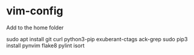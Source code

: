 # vim-config

Add to the home folder

sudo apt install git curl python3-pip exuberant-ctags ack-grep
sudo pip3 install pynvim flake8 pylint isort
